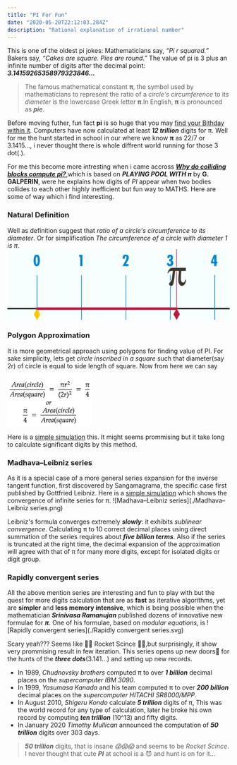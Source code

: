 ```yaml
---
title: "PI For Fun"
date: "2020-05-20T22:12:03.284Z"
description: "Rational explanation of irrational number"
---
```

This is one of the oldest pi jokes: Mathematicians say, *“Pi r squared.”* Bakers say, *“Cakes are square. Pies are round.”*
The value of pi is 3 plus an infinite number of digits after the decimal point: ***3.14159265358979323846…***
>The famous mathematical constant **π**, the symbol used by mathematicians to represent the ratio of a *circle's circumference* to its
>*diameter* is the lowercase Greek letter **π**.In English, **π** is pronounced as ***pie***.

Before moving futher, fun fact **pi** is so huge that you may [find your Bithday within it](https://www.angio.net/pi/).
Computers have now calculated at least ***12 trillion*** digits for π.
Well for me the hunt started in school in our where we know **π** as 22/7 or 3.1415..., i never thought there is whole diffrent world running for those 3 dot(.).


For me this become more intresting when i came accross [***Why do colliding blocks compute pi?***](https://www.youtube.com/watch?v=jsYwFizhncE&t=789s),which is based on ***PLAYING POOL WITH π*** by **G. GALPERIN**, were he explains how digits of *PI* appear when two bodies collides to each other highly inefficient but fun way to MATHS.
Here are some of way which i find interesting.

### Natural Definition
Well as definition suggest that *ratio of a circle's circumference to its diameter*.
Or for simplification *The circumference of a circle with diameter 1 is π*. [![Rolling unit circle](./640px-Pi-unrolled-720.gif)](https://en.wikipedia.org/wiki/File:Pi-unrolled-720.gif#/media/File:Pi-unrolled-720.gif)

### Polygon Approximation
It is more geometrical approach using polygons for finding value of PI. 
For sake simplicity, lets get *circle inscribed in a square* such that diameter(say 2r) of circle is equal to side length of square.
Now from here we can say 
![Pi cal by area](./math-20200521.png)

Here is a [simple simulation](http://) this. It might seems prommising but it take long to calculate significant digits by this method.

### Madhava–Leibniz series
As it is a special case of a more general series expansion for the inverse tangent function, first discovered by Sangamagrama, the specific case first published by Gottfried Leibniz.
Here is a [simple simulation](http://) which shows the convergence of infinite series for π.
![Madhava–Leibniz series](./Madhava–Leibniz series.png)

Leibniz's formula converges extremely ***slowly***: it exhibits *sublinear convergence*. Calculating π to 10 correct decimal places using direct summation of the series requires about ***five billion terms***.
Also if the series is truncated at the right time, the decimal expansion of the approximation will agree with that of π for many more digits, except for isolated digits or digit group.

### Rapidly convergent series
All the above mention series are interesting and fun to play with but the quest for more digits calculation that are as **fast** as iterative algorithms, yet are **simpler** and **less memory intensive**, which is being possible when the mathematician ***Srinivasa Ramanujan*** published dozens of innovative new formulae for ***π***.
One of his formulae, based on *modular equations*, is
              ![Rapidly convergent series](./Rapidly convergent series.svg)

Scary yeah??? Seems like 🚀🚀 Rocket Scince 🚀🚀,but surprisingly, it show very prommising result in few iteration.
This series opens up new doors🚪 for the hunts of the ***three dots***(3.141...) and setting up new records.

- In 1989, *Chudnovsky brothers* computed π to over ***1 billion*** decimal places on the *supercomputer IBM 3090*.
- In 1999, *Yasumasa Kanada* and his team computed π to over ***200 billion*** decimal places on the *supercomputer HITACHI SR8000/MPP*.
- In August 2010, *Shigeru Kondo* calculate ***5 trillion*** digits of π, This was the world record for any type of calculation, later he broke his own record by computing ***ten trillion*** (10^13) and fifty digits.
- In January 2020 *Timothy Mullican* announced the computation of ***50 trillion*** digits over 303 days.

>***50 trillion*** digits, that is insane *😱😱😱* and seems to be *Rocket Scince*.
>I never thought that cute ***PI*** at school is a 😈 and hunt is on for it...
